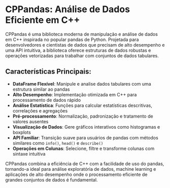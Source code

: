 # CPPandas: Análise de Dados Eficiente em C++

CPPandas é uma biblioteca moderna de manipulação e análise de dados em C++ inspirada no popular pandas de Python. Projetada para desenvolvedores e cientistas de dados que precisam de alto desempenho e uma API intuitiva, a biblioteca oferece estruturas de dados robustas e operações vetorizadas para trabalhar com conjuntos de dados tabulares.

## Características Principais:

- **DataFrame Flexível**: Manipule e analise dados tabulares com uma estrutura similar ao pandas
- **Alto Desempenho**: Implementação otimizada em C++ para processamento de dados rápido
- **Análise Estatística**: Funções para calcular estatísticas descritivas, correlações e agregações
- **Pré-processamento**: Normalização, padronização e tratamento de valores ausentes
- **Visualização de Dados**: Gere gráficos interativos como histogramas e boxplots
- **API Familiar**: Transição suave para usuários de pandas com métodos similares como `info()`, `head()` e `describe()`
- **Operações em Colunas**: Selecione, filtre e transforme colunas com sintaxe intuitiva

CPPandas combina a eficiência de C++ com a facilidade de uso do pandas, tornando-a ideal para análise exploratória de dados, machine learning e aplicações de alto desempenho onde o processamento eficiente de grandes conjuntos de dados é fundamental.
